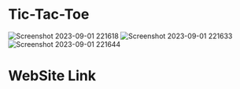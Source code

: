 # Tic-Tac-Toe
![Screenshot 2023-09-01 221618](https://github.com/RushabhRamani123/Tic-Tac-Toe/assets/129403338/93fa5064-15d8-4932-89bf-341c7eee93fb)
![Screenshot 2023-09-01 221633](https://github.com/RushabhRamani123/Tic-Tac-Toe/assets/129403338/92ebd593-ce7c-456f-ab94-7ab24f42da9e)
![Screenshot 2023-09-01 221644](https://github.com/RushabhRamani123/Tic-Tac-Toe/assets/129403338/baa84a6a-2912-4abe-be78-c3b66f16fa1f)
# WebSite Link 




